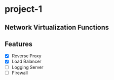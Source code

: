 # project-1

## Network Virtualization Functions

## Features

- [x] Reverse Proxy
- [x] Load Balancer
- [ ] Logging Server
- [ ] Firewall